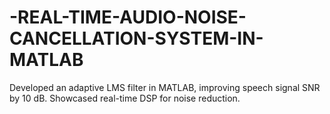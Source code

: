 # -REAL-TIME-AUDIO-NOISE-CANCELLATION-SYSTEM-IN-MATLAB
 Developed an adaptive LMS filter in MATLAB, improving speech signal SNR by 10 dB.  Showcased real-time DSP for noise reduction.

